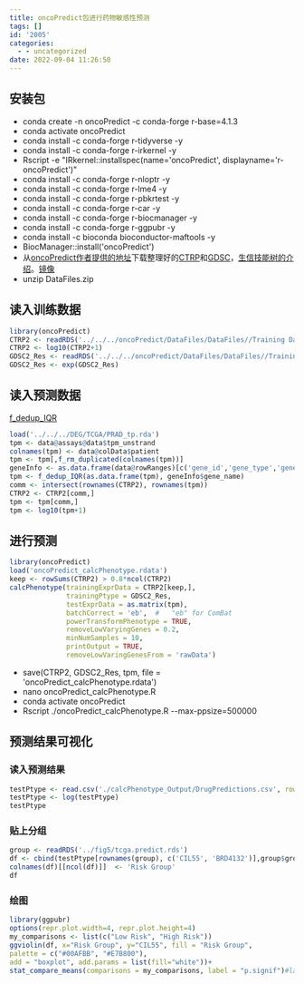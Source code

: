 ```yaml
---
title: oncoPredict包进行药物敏感性预测
tags: []
id: '2005'
categories:
  - - uncategorized
date: 2022-09-04 11:26:50
---
```


## 安装包

*   conda create -n oncoPredict -c conda-forge r-base=4.1.3
*   conda activate oncoPredict
*   conda install -c conda-forge r-tidyverse -y
*   conda install -c conda-forge r-irkernel -y
*   Rscript -e "IRkernel::installspec(name='oncoPredict', displayname='r-oncoPredict')"
*   conda install -c conda-forge r-nloptr -y
*   conda install -c conda-forge r-lme4 -y
*   conda install -c conda-forge r-pbkrtest -y
*   conda install -c conda-forge r-car -y
*   conda install -c conda-forge r-biocmanager -y
*   conda install -c conda-forge r-ggpubr -y
*   conda install -c bioconda bioconductor-maftools -y
*   BiocManager::install('oncoPredict')
*   从[oncoPredict作者提供的地址](https://osf.io/c6tfx/)下载整理好的[CTRP](http://portals.broadinstitute.org/ctrp.v2.1/)和[GDSC](https://www.cancerrxgene.org/)，[生信技能树的介绍](https://mp.weixin.qq.com/s?__biz=MzAxMDkxODM1Ng==&mid=2247507359&idx=1&sn=e1b1602338792b6bbd7283bbcc07fe81&scene=21#wechat_redirect)。[镜像](https://share.limour.top/d/data/oncoPredict/DataFiles.zip)
*   unzip DataFiles.zip

## 读入训练数据

```R
library(oncoPredict)
CTRP2 <- readRDS('../../../oncoPredict/DataFiles/DataFiles//Training Data/CTRP2_Expr (TPM, not log transformed).rds')
CTRP2 <- log10(CTRP2+1)
GDSC2_Res <- readRDS('../../../oncoPredict/DataFiles/DataFiles//Training Data/CTRP2_Res.rds')
GDSC2_Res <- exp(GDSC2_Res)
```

## 读入预测数据

[f\_dedup\_IQR](https://occdn.limour.top/2157.html)

```R
load('../../../DEG/TCGA/PRAD_tp.rda')
tpm <- data@assays@data$tpm_unstrand
colnames(tpm) <- data@colData$patient
tpm <- tpm[,f_rm_duplicated(colnames(tpm))]
geneInfo <- as.data.frame(data@rowRanges)[c('gene_id','gene_type','gene_name')]
tpm <- f_dedup_IQR(as.data.frame(tpm), geneInfo$gene_name)
comm <- intersect(rownames(CTRP2), rownames(tpm))
CTRP2 <- CTRP2[comm,]
tpm <- tpm[comm,]
tpm <- log10(tpm+1)
```

## 进行预测

```R
library(oncoPredict)
load('oncoPredict_calcPhenotype.rdata')
keep <- rowSums(CTRP2) > 0.8*ncol(CTRP2)
calcPhenotype(trainingExprData = CTRP2[keep,],
              trainingPtype = GDSC2_Res,
              testExprData = as.matrix(tpm),
              batchCorrect = 'eb',  #   "eb" for ComBat  
              powerTransformPhenotype = TRUE,
              removeLowVaryingGenes = 0.2,
              minNumSamples = 10, 
              printOutput = TRUE, 
              removeLowVaringGenesFrom = 'rawData')
```

*   save(CTRP2, GDSC2\_Res, tpm, file = 'oncoPredict\_calcPhenotype.rdata')
*   nano oncoPredict\_calcPhenotype.R
*   conda activate oncoPredict
*   Rscript ./oncoPredict\_calcPhenotype.R --max-ppsize=500000

## 预测结果可视化

### 读入预测结果

```R
testPtype <- read.csv('./calcPhenotype_Output/DrugPredictions.csv', row.names = 1)
testPtype <- log(testPtype)
testPtype
```

### 贴上分组

```R
group <- readRDS('../fig5/tcga.predict.rds')
df <- cbind(testPtype[rownames(group), c('CIL55', 'BRD4132')],group$group)
colnames(df)[[ncol(df)]]  <- 'Risk Group'
df
```

### 绘图

```R
library(ggpubr)
options(repr.plot.width=4, repr.plot.height=4)
my_comparisons <- list(c("Low Risk", "High Risk"))
ggviolin(df, x="Risk Group", y="CIL55", fill = "Risk Group", 
palette = c("#00AFBB", "#E7B800"), 
add = "boxplot", add.params = list(fill="white"))+ 
stat_compare_means(comparisons = my_comparisons, label = "p.signif")#label这里表示选择显著性标记（星号） 
```